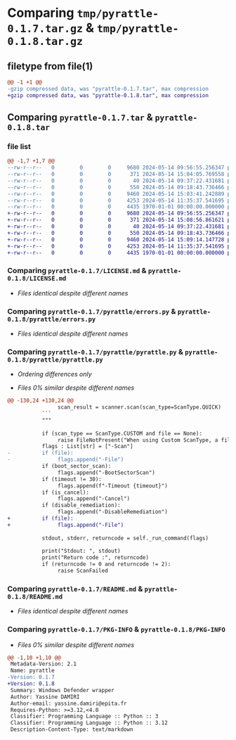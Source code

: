 # Comparing `tmp/pyrattle-0.1.7.tar.gz` & `tmp/pyrattle-0.1.8.tar.gz`

## filetype from file(1)

```diff
@@ -1 +1 @@
-gzip compressed data, was "pyrattle-0.1.7.tar", max compression
+gzip compressed data, was "pyrattle-0.1.8.tar", max compression
```

## Comparing `pyrattle-0.1.7.tar` & `pyrattle-0.1.8.tar`

### file list

```diff
@@ -1,7 +1,7 @@
--rw-r--r--   0        0        0     9680 2024-05-14 09:56:55.256347 pyrattle-0.1.7/LICENSE.md
--rw-r--r--   0        0        0      371 2024-05-14 15:04:05.769558 pyrattle-0.1.7/pyproject.toml
--rw-r--r--   0        0        0       40 2024-05-14 09:37:22.431681 pyrattle-0.1.7/pyrattle/__init__.py
--rw-r--r--   0        0        0      550 2024-05-14 09:18:43.736466 pyrattle-0.1.7/pyrattle/errors.py
--rw-r--r--   0        0        0     9460 2024-05-14 15:03:41.242889 pyrattle-0.1.7/pyrattle/pyrattle.py
--rw-r--r--   0        0        0     4253 2024-05-14 11:35:37.541695 pyrattle-0.1.7/README.md
--rw-r--r--   0        0        0     4435 1970-01-01 00:00:00.000000 pyrattle-0.1.7/PKG-INFO
+-rw-r--r--   0        0        0     9680 2024-05-14 09:56:55.256347 pyrattle-0.1.8/LICENSE.md
+-rw-r--r--   0        0        0      371 2024-05-14 15:08:56.861621 pyrattle-0.1.8/pyproject.toml
+-rw-r--r--   0        0        0       40 2024-05-14 09:37:22.431681 pyrattle-0.1.8/pyrattle/__init__.py
+-rw-r--r--   0        0        0      550 2024-05-14 09:18:43.736466 pyrattle-0.1.8/pyrattle/errors.py
+-rw-r--r--   0        0        0     9460 2024-05-14 15:09:14.147728 pyrattle-0.1.8/pyrattle/pyrattle.py
+-rw-r--r--   0        0        0     4253 2024-05-14 11:35:37.541695 pyrattle-0.1.8/README.md
+-rw-r--r--   0        0        0     4435 1970-01-01 00:00:00.000000 pyrattle-0.1.8/PKG-INFO
```

### Comparing `pyrattle-0.1.7/LICENSE.md` & `pyrattle-0.1.8/LICENSE.md`

 * *Files identical despite different names*

### Comparing `pyrattle-0.1.7/pyrattle/errors.py` & `pyrattle-0.1.8/pyrattle/errors.py`

 * *Files identical despite different names*

### Comparing `pyrattle-0.1.7/pyrattle/pyrattle.py` & `pyrattle-0.1.8/pyrattle/pyrattle.py`

 * *Ordering differences only*

 * *Files 0% similar despite different names*

```diff
@@ -130,24 +130,24 @@
                scan_result = scanner.scan(scan_type=ScanType.QUICK)
           ```
           """
 
           if (scan_type == ScanType.CUSTOM and file == None):
                raise FileNotPresent("When using Custom ScanType, a file or directory path should be provided")
           flags : List[str] = ["-Scan"]
-          if (file):
-               flags.append("-File")
           if (boot_sector_scan):
                flags.append("-BootSectorScan")
           if (timeout != 30):
                flags.append(f"-Timeout {timeout}")
           if (is_cancel):
                flags.append("-Cancel")
           if (disable_remediation):
                flags.append("-DisableRemediation")
+          if (file):
+               flags.append("-File")
           
           stdout, stderr, returncode = self._run_command(flags)
 
           print("Stdout: ", stdout)
           print("Return code :", returncode)
           if (returncode != 0 and returncode != 2):
                raise ScanFailed
```

### Comparing `pyrattle-0.1.7/README.md` & `pyrattle-0.1.8/README.md`

 * *Files identical despite different names*

### Comparing `pyrattle-0.1.7/PKG-INFO` & `pyrattle-0.1.8/PKG-INFO`

 * *Files 0% similar despite different names*

```diff
@@ -1,10 +1,10 @@
 Metadata-Version: 2.1
 Name: pyrattle
-Version: 0.1.7
+Version: 0.1.8
 Summary: Windows Defender wrapper
 Author: Yassine DAMIRI
 Author-email: yassine.damiri@epita.fr
 Requires-Python: >=3.12,<4.0
 Classifier: Programming Language :: Python :: 3
 Classifier: Programming Language :: Python :: 3.12
 Description-Content-Type: text/markdown
```

